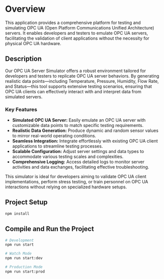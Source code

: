 # Overview

This application provides a comprehensive platform for testing and simulating OPC UA (Open Platform Communications Unified Architecture) servers. It enables developers and testers to emulate OPC UA servers, facilitating the validation of client applications without the necessity for physical OPC UA hardware.

## Description

Our OPC UA Server Simulator offers a robust environment tailored for developers and testers to replicate OPC UA server behaviors. By generating realistic data points—including Temperature, Pressure, Humidity, Flow Rate, and Status—this tool supports extensive testing scenarios, ensuring that OPC UA clients can effectively interact with and interpret data from simulated servers.

### Key Features

- **Simulated OPC UA Server:** Easily emulate an OPC UA server with customizable data points to match specific testing requirements.
- **Realistic Data Generation:** Produce dynamic and random sensor values to mirror real-world operating conditions.
- **Seamless Integration:** Integrate effortlessly with existing OPC UA client applications to streamline testing processes.
- **Scalable Configuration:** Adjust server settings and data types to accommodate various testing scales and complexities.
- **Comprehensive Logging:** Access detailed logs to monitor server activities and data exchanges, facilitating effective troubleshooting.

This simulator is ideal for developers aiming to validate OPC UA client implementations, perform stress testing, or train personnel on OPC UA interactions without relying on specialized hardware setups.

## Project Setup

```bash
npm install
```

## Compile and Run the Project

```bash
# Development
npm run start

# Watch Mode
npm run start:dev

# Production Mode
npm run start:prod
```
